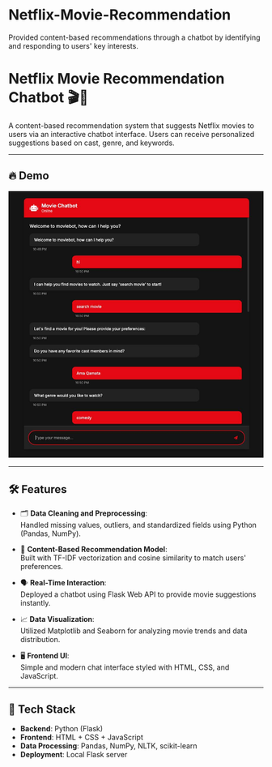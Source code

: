 # Netflix-Movie-Recommendation
Provided content-based recommendations through a chatbot by identifying and responding to users' key interests.
# Netflix Movie Recommendation Chatbot 🎬🤖

A content-based recommendation system that suggests Netflix movies to users via an interactive chatbot interface. Users can receive personalized suggestions based on cast, genre, and keywords.

---

## 🔥 Demo

![Chatbot Demo](images/Chatbot.jpeg)

---

## 🛠️ Features

- 🗂️ **Data Cleaning and Preprocessing**:  
  Handled missing values, outliers, and standardized fields using Python (Pandas, NumPy).

- 🧠 **Content-Based Recommendation Model**:  
  Built with TF-IDF vectorization and cosine similarity to match users' preferences.

- 🗣️ **Real-Time Interaction**:  
  Deployed a chatbot using Flask Web API to provide movie suggestions instantly.

- 📈 **Data Visualization**:  
  Utilized Matplotlib and Seaborn for analyzing movie trends and data distribution.

- 🖥️ **Frontend UI**:  
  Simple and modern chat interface styled with HTML, CSS, and JavaScript.

---

## 🚀 Tech Stack

- **Backend**: Python (Flask)
- **Frontend**: HTML + CSS + JavaScript
- **Data Processing**: Pandas, NumPy, NLTK, scikit-learn
- **Deployment**: Local Flask server
